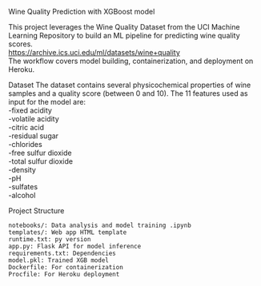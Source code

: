 Wine Quality Prediction with XGBoost model

This project leverages the Wine Quality Dataset from the UCI Machine Learning Repository to build an ML pipeline for predicting wine quality scores.  
https://archive.ics.uci.edu/ml/datasets/wine+quality  
The workflow covers model building, containerization, and deployment on Heroku.

Dataset
The dataset contains several physicochemical properties of wine samples and a quality score (between 0 and 10). The 11 features used as input for the model are:  
    -fixed acidity  
    -volatile acidity  
    -citric acid  
    -residual sugar  
    -chlorides  
    -free sulfur dioxide  
    -total sulfur dioxide  
    -density  
    -pH  
    -sulfates  
    -alcohol  

Project Structure

    notebooks/: Data analysis and model training .ipynb
    templates/: Web app HTML template
    runtime.txt: py version
    app.py: Flask API for model inference
    requirements.txt: Dependencies
    model.pkl: Trained XGB model
    Dockerfile: For containerization
    Procfile: For Heroku deployment
